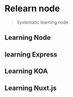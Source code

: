 # Relearn node
> Systematic learning node

## Learning Node

## learning Express

## Learning KOA

## Learning Nuxt.js